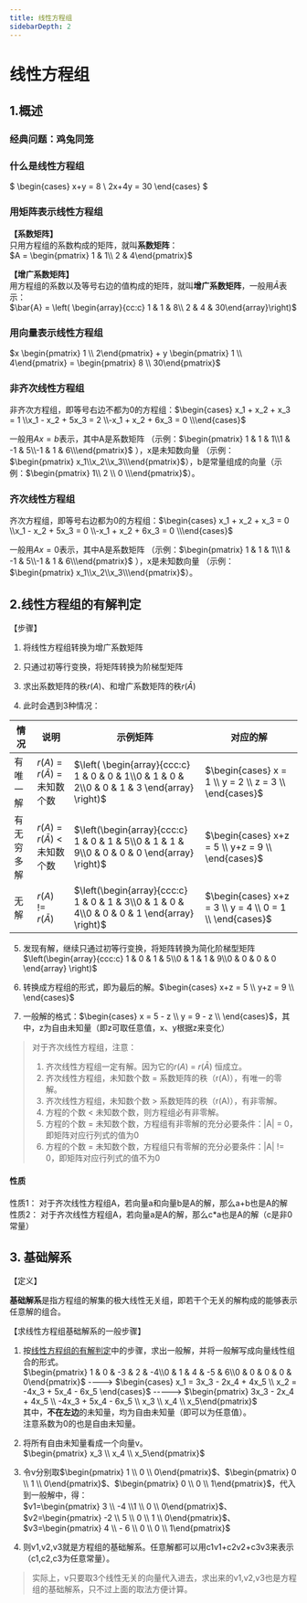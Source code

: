 ```yaml
---
title: 线性方程组
sidebarDepth: 2
---
```


# 线性方程组

## 1.概述
### 经典问题：鸡兔同笼


### 什么是线性方程组

$
\begin{cases}
x+y = 8 \\
2x+4y = 30
\end{cases}
$


### 用矩阵表示线性方程组
**【系数矩阵】**  
只用方程组的系数构成的矩阵，就叫**系数矩阵**：  
$A = \begin{pmatrix} 1 & 1\\  2 & 4\end{pmatrix}$  

**【增广系数矩阵】**  
用方程组的系数以及等号右边的值构成的矩阵，就叫**增广系数矩阵**，一般用$\bar{A}$表示：  
$\bar{A} = \left( \begin{array}{cc:c} 1 & 1 & 8\\  2 & 4 & 30\end{array}\right)$  


### 用向量表示线性方程组
$x \begin{pmatrix} 1 \\ 2\end{pmatrix} + y \begin{pmatrix} 1 \\ 4\end{pmatrix} = \begin{pmatrix} 8 \\ 30\end{pmatrix}$  

### 非齐次线性方程组

非齐次方程组，即等号右边不都为0的方程组：$\begin{cases} x_1 + x_2 + x_3 = 1 \\x_1 - x_2 + 5x_3 = 2 \\-x_1 + x_2 + 6x_3 = 0 \\\end{cases}$

一般用$Ax=b$表示，其中A是系数矩阵 （示例：$\begin{pmatrix} 1 & 1 & 1\\1 & -1 & 5\\-1 & 1 & 6\\\end{pmatrix}$ ），x是未知数向量 （示例：$\begin{pmatrix} x_1\\x_2\\x_3\\\end{pmatrix}$），b是常量组成的向量（示例：$\begin{pmatrix} 1\\ 2 \\ 0 \\\end{pmatrix}$）。


### 齐次线性方程组

齐次方程组，即等号右边都为0的方程组：$\begin{cases} x_1 + x_2 + x_3 = 0 \\x_1 - x_2 + 5x_3 = 0 \\-x_1 + x_2 + 6x_3 = 0 \\\end{cases}$

一般用$Ax=0$表示，其中A是系数矩阵 （示例：$\begin{pmatrix} 1 & 1 & 1\\1 & -1 & 5\\-1 & 1 & 6\\\end{pmatrix}$ ），x是未知数向量 （示例：$\begin{pmatrix} x_1\\x_2\\x_3\\\end{pmatrix}$）。  

## 2.线性方程组的有解判定

【步骤】  
1. 将线性方程组转换为增广系数矩阵

2. 只通过初等行变换，将矩阵转换为阶梯型矩阵

3. 求出系数矩阵的秩$r(A)$、和增广系数矩阵的秩$r(\bar{A})$  

4. 此时会遇到3种情况：

| 情况     | 说明                                | 示例矩阵                                                                                          | 对应的解                                                     |
|--------|-----------------------------------|-----------------------------------------------------------------------------------------------|----------------------------------------------------------|
| 有唯一解  | $r(A)$ = $r(\bar{A})$  = 未知数个数 | $\left( \begin{array}{ccc:c} 1 & 0 & 0 & 1\\0 & 1 & 0 & 2\\0 & 0 & 1 & 3 \end{array} \right)$ | $\begin{cases} x = 1 \\ y = 2 \\ z = 3 \\ \end{cases}$   |
| 有无穷多解 | $r(A)$ = $r(\bar{A})$  < 未知数个数 | $\left(\begin{array}{ccc:c} 1 & 0 & 1 & 5\\0 & 1 & 1 & 9\\0 & 0 & 0 & 0 \end{array} \right)$  | $\begin{cases} x+z = 5 \\ y+z = 9 \\ \end{cases}$        |
| 无解     | $r(A)$ != $r(\bar{A})$            | $\left(\begin{array}{ccc:c} 1 & 0 & 1 & 3\\0 & 1 & 0 & 4\\0 & 0 & 0 & 1 \end{array} \right)$  | $\begin{cases} x+z = 3 \\ y = 4 \\ 0 = 1 \\ \end{cases}$ |


5. 发现有解，继续只通过初等行变换，将矩阵转换为简化阶梯型矩阵 $\left(\begin{array}{ccc:c} 1 & 0 & 1 & 5\\0 & 1 & 1 & 9\\0 & 0 & 0 & 0 \end{array} \right)$

6. 转换成方程组的形式，即为最后的解。$\begin{cases} x+z = 5 \\ y+z = 9 \\ \end{cases}$

7. 一般解的格式：$\begin{cases} x = 5 - z \\ y = 9 - z \\ \end{cases}$，其中，z为自由未知量（即z可取任意值，x、y根据z来变化）

> 对于齐次线性方程组，注意：
> 1. 齐次线性方程组一定有解。因为它的$r(A)$ = $r(\bar{A})$ 恒成立。
> 2. 齐次线性方程组，未知数个数 = 系数矩阵的秩（r(A)），有唯一的零解。
> 3. 齐次线性方程组，未知数个数 > 系数矩阵的秩（r(A)），有非零解。
> 4. 方程的个数 < 未知数个数，则方程组必有非零解。
> 5. 方程的个数 = 未知数个数，方程组有非零解的充分必要条件：|A| = 0，即矩阵对应行列式的值为0
> 6. 方程的个数 = 未知数个数，方程组只有零解的充分必要条件：|A| != 0，即矩阵对应行列式的值不为0

#### 性质
性质1： 对于齐次线性方程组A，若向量a和向量b是A的解，那么a+b也是A的解  
性质2： 对于齐次线性方程组A，若向量a是A的解，那么c*a也是A的解（c是非0常量）

## 3. 基础解系

【定义】  

  **基础解系**是指方程组的解集的极大线性无关组，即若干个无关的解构成的能够表示任意解的组合。  

【求线性方程组基础解系的一般步骤】  

1. 按[线性方程组的有解判定](线性方程组.md#_2-线性方程组的有解判定)中的步骤，求出一般解，并将一般解写成向量线性组合的形式。  
   $\begin{pmatrix} 1 & 0 & -3 & 2 & -4\\0 & 1 & 4 & -5 & 6\\0 & 0 & 0 & 0 & 0\end{pmatrix}$  ---->   $\begin{cases} x_1 = 3x_3 - 2x_4 + 4x_5 \\ x_2 = -4x_3 + 5x_4 - 6x_5  \end{cases}$  -----> $\begin{pmatrix} 3x_3 - 2x_4 + 4x_5 \\ -4x_3 + 5x_4 - 6x_5 \\ x_3 \\ x_4 \\ x_5\end{pmatrix}$  
   其中，**不在左边**的未知量，均为自由未知量（即可以为任意值）。  
   注意系数为0的也是自由未知量。  

2. 将所有自由未知量看成一个向量v。  
   $\begin{pmatrix} x_3 \\ x_4 \\ x_5\end{pmatrix}$  

3. 令v分别取$\begin{pmatrix} 1 \\ 0 \\ 0\end{pmatrix}$、$\begin{pmatrix} 0 \\ 1 \\ 0\end{pmatrix}$、$\begin{pmatrix} 0 \\ 0 \\ 1\end{pmatrix}$，代入到一般解中，得：  
   $v1=\begin{pmatrix} 3 \\ -4 \\1 \\ 0 \\ 0\end{pmatrix}$、$v2=\begin{pmatrix} -2 \\ 5 \\ 0 \\ 1 \\ 0\end{pmatrix}$、$v3=\begin{pmatrix} 4 \\ - 6 \\ 0 \\ 0 \\ 1\end{pmatrix}$  

4. 则v1,v2,v3就是方程组的基础解系。任意解都可以用c1v1+c2v2+c3v3来表示（c1,c2,c3为任意常量）。

> 实际上，v只要取3个线性无关的向量代入进去，求出来的v1,v2,v3也是方程组的基础解系，只不过上面的取法方便计算。
